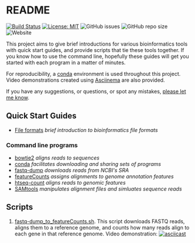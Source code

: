 # README

[![Build Status](https://travis-ci.com/rnnh/bioinfo-notebook.svg?branch=master)](https://travis-ci.com/rnnh/bioinfo-notebook)
[![License: MIT](https://img.shields.io/badge/License-MIT-yellow.svg)](https://opensource.org/licenses/MIT)
![GitHub issues](https://img.shields.io/github/issues/rnnh/bioinfo-notebook)
![GitHub repo size](https://img.shields.io/github/repo-size/rnnh/bioinfo-notebook)
![Website](https://img.shields.io/website?url=https%3A%2F%2Frnnh.github.io%2Fbioinfo-notebook)

This project aims to give brief introductions for various bioinformatics tools with quick start guides, and provide scripts that tie these tools together. If you know how to use the command line, hopefully these guides will get you started with each program in a matter of minutes.

For reproducibility, a [conda](docs/conda.md) environment is used throughout this project. Video demonstrations created using [Asciinema](https://asciinema.org/~rnnh) are also provided.

If you have any suggestions, or questions, or spot any mistakes, [please let me know](https://github.com/rnnh/bioinfo-notebook/issues).

## Quick Start Guides

- [File formats](docs/file_formats.md) *brief introduction to bioinformatics file formats*

### Command line programs

- [bowtie2](docs/bowtie2.md) *aligns reads to sequences*
- [conda](docs/conda.md) *facilitates downloading and sharing sets of programs*
- [fastq-dump](docs/fastq-dump.md) *downloads reads from NCBI's SRA*
- [featureCounts](docs/featureCounts.md) *assigns alignments to genome annotation features*
- [htseq-count](docs/htseq-count.md) *aligns reads to genomic features*
- [SAMtools](docs/samtools.md) *manipulates alignment files and simluates sequence reads*

## Scripts

1. [fastq-dump_to_featureCounts.sh](docs/fastq-dump_to_featureCounts.md). This script downloads FASTQ reads, aligns them to a reference genome, and counts how many reads align to each gene in that reference genome. Video demonstration:
[![asciicast](https://asciinema.org/a/308745.svg)](https://asciinema.org/a/308745?autoplay=1)
